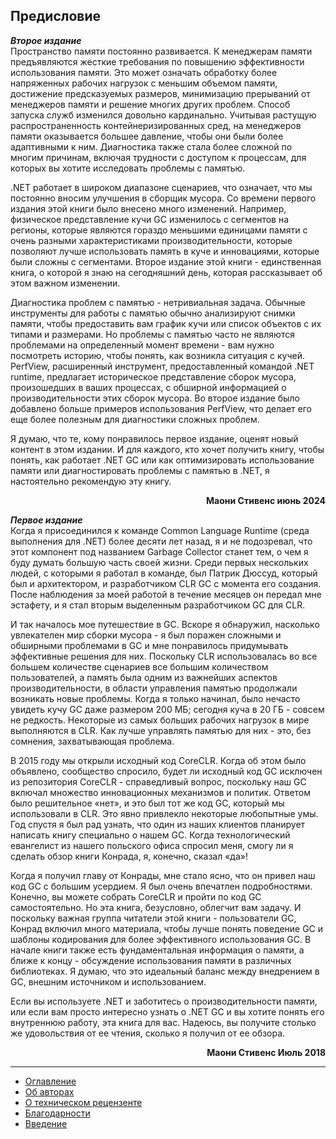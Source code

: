 ## Предисловие

***Второе издание***  
Пространство памяти постоянно развивается. К менеджерам памяти предъявляются жесткие требования по повышению эффективности использования памяти. Это может означать обработку более напряженных рабочих нагрузок с меньшим объемом памяти, достижение предсказуемых размеров, минимизацию прерываний от менеджеров памяти и решение многих других проблем. Способ запуска служб изменился довольно кардинально. Учитывая растущую распространенность контейнеризированных сред, на менеджеров памяти оказывается большее давление, чтобы они были более адаптивными к ним. Диагностика также стала более сложной по многим причинам, включая трудности с доступом к процессам, для которых вы хотите исследовать проблемы с памятью.

.NET работает в широком диапазоне сценариев, что означает, что мы постоянно вносим улучшения в сборщик мусора. Со времени первого издания этой книги было внесено много изменений. Например, физическое представление кучи GC изменилось с сегментов на регионы, которые являются гораздо меньшими единицами памяти с очень разными характеристиками производительности, которые позволяют лучше использовать память в куче и инновациями, которые были сложны с сегментами. Второе издание этой книги - единственная книга, о которой я знаю на сегодняшний день, которая рассказывает об этом важном изменении.

Диагностика проблем с памятью - нетривиальная задача. Обычные инструменты для работы с памятью обычно анализируют снимки памяти, чтобы предоставить вам график кучи или список объектов с их типами и размерами. Но проблемы с памятью часто не являются проблемами на определенный момент времени - вам нужно посмотреть историю, чтобы понять, как возникла ситуация с кучей. PerfView, расширенный инструмент, предоставленный командой .NET runtime, предлагает историческое представление сборок мусора, произошедших в ваших процессах, с обширной информацией о производительности этих сборок мусора. Во второе издание было добавлено больше примеров использования PerfView, что делает его еще более полезным для диагностики сложных проблем.

Я думаю, что те, кому понравилось первое издание, оценят новый контент в этом издании. И для каждого, кто хочет получить книгу, чтобы понять, как работает .NET GC или как оптимизировать использование памяти или диагностировать проблемы с памятью в .NET, я настоятельно рекомендую эту книгу.
<p align="right"><b>Маони Стивенс июнь 2024</b></p>

***Первое издание***  
Когда я присоединился к команде Common Language Runtime (среда выполнения для .NET) более десяти лет назад, я и не подозревал, что этот компонент под названием Garbage Collector станет тем, о чем я буду думать большую часть своей жизни. Среди первых нескольких людей, с которыми я работал в команде, был Патрик Дюссуд, который был и архитектором, и разработчиком CLR GC с момента его создания. После наблюдения за моей работой в течение месяцев он передал мне эстафету, и я стал вторым выделенным разработчиком GC для CLR.

И так началось мое путешествие в GC. Вскоре я обнаружил, насколько увлекателен мир сборки мусора - я был поражен сложными и обширными проблемами в GC и мне понравилось придумывать эффективные решения для них. Поскольку CLR использовалась во все большем количестве сценариев все большим количеством пользователей, а память была одним из важнейших аспектов производительности, в области управления памятью продолжали возникать новые проблемы. Когда я только начинал, было нечасто увидеть кучу GC даже размером 200 МБ; сегодня куча в 20 ГБ - совсем не редкость. Некоторые из самых больших рабочих нагрузок в мире выполняются в CLR. Как лучше управлять памятью для них - это, без сомнения, захватывающая проблема.

В 2015 году мы открыли исходный код CoreCLR. Когда об этом было объявлено, сообщество спросило, будет ли исходный код GC исключен из репозитория CoreCLR - справедливый вопрос, поскольку наш GC включал множество инновационных механизмов и политик. Ответом было решительное «нет», и это был тот же код GC, который мы использовали в CLR. Это явно привлекло некоторые любопытные умы. Год спустя я был рад узнать, что один из наших клиентов планирует написать книгу специально о нашем GC. Когда технологический евангелист из нашего польского офиса спросил меня, смогу ли я сделать обзор книги Конрада, я, конечно, сказал «да»!

Когда я получил главу от Конрады, мне стало ясно, что он привел наш код GC с большим усердием. Я был очень впечатлен подробностями. Конечно, вы можете собрать CoreCLR и пройти по код GC самостоятельно. Но эта книга, безусловно, облегчит вам задачу. И поскольку важная группа читатели этой книги - пользователи GC, Конрад включил много материала, чтобы лучше понять поведение GC и шаблоны кодирования для более эффективного использования GC. В начале книги также есть фундаментальная информация о памяти, а ближе к концу - обсуждение использования памяти в различных библиотеках. Я думаю, что это идеальный баланс между внедрением в GC, внешним источником и использованием.

Если вы используете .NET и заботитесь о производительности памяти, или если вам просто интересно узнать о .NET GC и вы хотите понять его внутреннюю работу, эта книга для вас. Надеюсь, вы получите столько же удовольствия от ее чтения, сколько я получил от ее обзора.
<p align="right"><b>Маони Стивенс Июль 2018</b></p>

---
- [Оглавление](https://brown-aleks.github.io/prodotnetmemory.github.io)  
- [Об авторах](../about/about-the-authors.md)  
- [О техническом рецензенте](../about/about-the-technical-reviewer.md)  
- [Благодарности](../about/acknowledgments.md)  
- [Введение](../about/introduction.md)  

